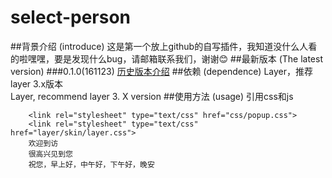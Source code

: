 # select-person
##背景介绍 (introduce)
这是第一个放上github的自写插件，我知道没什么人看的啦嘿嘿，要是发现什么bug，请邮箱联系我们，谢谢:blush:
##最新版本 (The latest version)
###0.1.0(161123)
[历史版本介绍](#readme)
##依赖 (dependence)
Layer，推荐layer 3.x版本  
Layer, recommend layer 3. X version 
##使用方法 (usage)
引用css和js    
        
        <link rel="stylesheet" type="text/css" href="css/popup.css">      
        <link rel="stylesheet" type="text/css" href="layer/skin/layer.css">  
        欢迎到访
        很高兴见到您
        祝您，早上好，中午好，下午好，晚安
